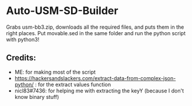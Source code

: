 # Auto-USM-SD-Builder
Grabs usm-bb3.zip, downloads all the required files, and puts them in the right places.
Put movable.sed in the same folder and run the python script with python3!


## Credits:
* ME: for making most of the script
* https://hackersandslackers.com/extract-data-from-complex-json-python/ : for the extract values function
* nicl83#7436: for helping me with extracting the keyY (because I don't know binary stuff)
